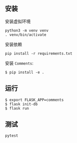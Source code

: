## 安装

安装虚拟环境

```
python3 -m venv venv
. venv/bin/activate
```

安装依赖

```
pip install -r requirements.txt
```

安装 `Comments`:

```
$ pip install -e .
```

## 运行


```
$ export FLASK_APP=comments
$ flask init-db
$ flask run
```

## 测试

```
pytest
```

